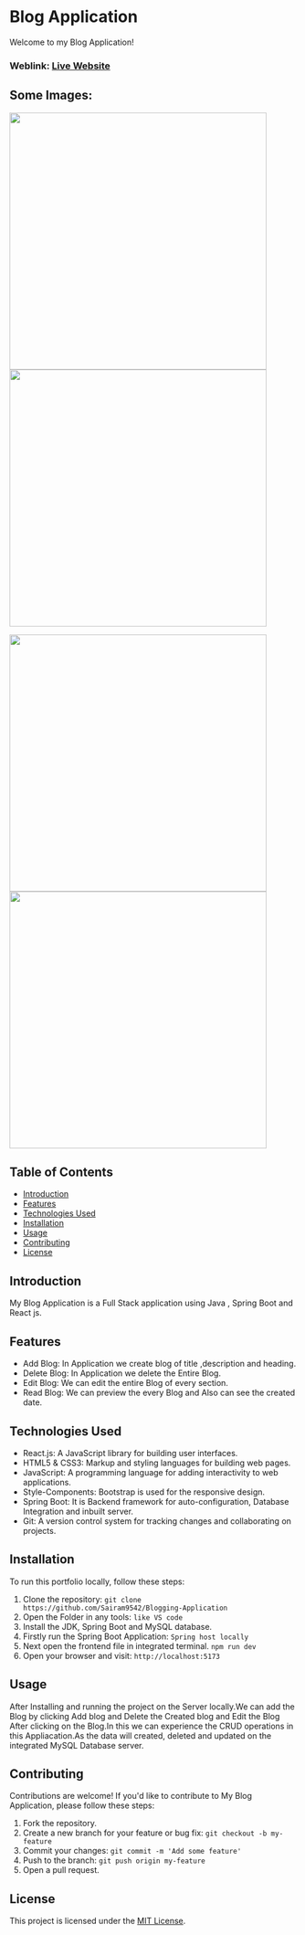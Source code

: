 # Blog Application
Welcome to my Blog Application!

### Weblink: [Live Website]()
## Some Images:
<img width="450px;" src="https://res.cloudinary.com/dz1zt2xfc/image/upload/v1732267892/Screenshot_37_thwdtf.png"/> <img width="450px;" src="https://res.cloudinary.com/dz1zt2xfc/image/upload/v1732630817/blog4_rzbmrd.png"/>

<img width="450px;" src="https://res.cloudinary.com/dz1zt2xfc/image/upload/v1732630817/Blog3_ntulnn.png"/> <img width="450px;" src="https://res.cloudinary.com/dz1zt2xfc/image/upload/v1732630818/Blog2_kednbq.png"/>


## Table of Contents
- [Introduction](#introduction)
- [Features](#features)
- [Technologies Used](#technologies-used)
- [Installation](#installation)
- [Usage](#usage)
- [Contributing](#contributing)
- [License](#license)

## Introduction
My Blog Application is a Full Stack application using Java , Spring Boot and React js.

## Features
- Add Blog: In Application we create blog of title ,description and heading.
- Delete Blog: In Application we delete the Entire Blog.
- Edit Blog: We can edit the entire Blog of every section.
- Read Blog: We can preview the every Blog and Also can see the created date.


## Technologies Used
- React.js: A JavaScript library for building user interfaces.
- HTML5 & CSS3: Markup and styling languages for building web pages.
- JavaScript: A programming language for adding interactivity to web applications.
- Style-Components: Bootstrap is used for the responsive design.
- Spring Boot: It is Backend framework for auto-configuration, Database Integration and inbuilt server.
- Git: A version control system for tracking changes and collaborating on projects.

## Installation
To run this portfolio locally, follow these steps:

1. Clone the repository: `git clone https://github.com/Sairam9542/Blogging-Application`
2. Open the Folder in any tools: `like VS code`
3. Install the JDK, Spring Boot and MySQL database.
4. Firstly run the Spring Boot Application: `Spring host locally`
5. Next open the frontend file in integrated terminal. `npm run dev`
6. Open your browser and visit: `http://localhost:5173`

## Usage
After Installing and running the project on the Server locally.We can add the Blog by clicking Add blog and Delete the Created blog and Edit the Blog After clicking on the Blog.In this we can experience the CRUD operations in this Appliacation.As the data will created, deleted and updated on the integrated MySQL Database server. 

## Contributing
Contributions are welcome! If you'd like to contribute to My Blog Application, please follow these steps:

1. Fork the repository.
2. Create a new branch for your feature or bug fix: `git checkout -b my-feature`
3. Commit your changes: `git commit -m 'Add some feature'`
4. Push to the branch: `git push origin my-feature`
5. Open a pull request.

## License
This project is licensed under the [MIT License](LICENSE).
